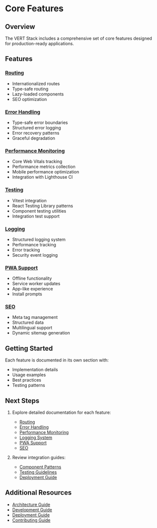 # Core Features

## Overview

The VERT Stack includes a comprehensive set of core features designed for production-ready applications.

## Features

### [Routing](routing.md)

- Internationalized routes
- Type-safe routing
- Lazy-loaded components
- SEO optimization

### [Error Handling](error-handling.md)

- Type-safe error boundaries
- Structured error logging
- Error recovery patterns
- Graceful degradation

### [Performance Monitoring](performance-monitoring.md)

- Core Web Vitals tracking
- Performance metrics collection
- Mobile performance optimization
- Integration with Lighthouse CI

### [Testing](testing.md)

- Vitest integration
- React Testing Library patterns
- Component testing utilities
- Integration test support

### [Logging](logging.md)

- Structured logging system
- Performance tracking
- Error tracking
- Security event logging

### [PWA Support](pwa.md)

- Offline functionality
- Service worker updates
- App-like experience
- Install prompts

### [SEO](seo.md)

- Meta tag management
- Structured data
- Multilingual support
- Dynamic sitemap generation

## Getting Started

Each feature is documented in its own section with:

- Implementation details
- Usage examples
- Best practices
- Testing patterns

## Next Steps

1. Explore detailed documentation for each feature:

   - [Routing](routing.md)
   - [Error Handling](error-handling.md)
   - [Performance Monitoring](performance-monitoring.md)
   - [Logging System](logging.md)
   - [PWA Support](pwa.md)
   - [SEO](seo.md)

2. Review integration guides:
   - [Component Patterns](../architecture/component-patterns.md)
   - [Testing Guidelines](../development/testing-guidelines.md)
   - [Deployment Guide](../deployment/README.md)

## Additional Resources

- [Architecture Guide](../architecture/README.md)
- [Development Guide](../development/README.md)
- [Deployment Guide](../deployment/README.md)
- [Contributing Guide](../development/contributing.md)
